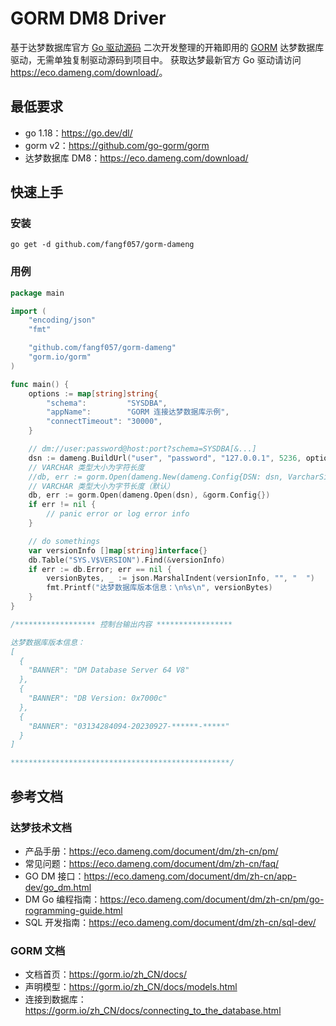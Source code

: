 # GORM DM8 Driver

基于达梦数据库官方 [Go 驱动源码](https://download.dameng.com/eco/adapter/resource/go/go-20230418.zip)
二次开发整理的开箱即用的 [GORM](https://gorm.io/zh_CN/) 达梦数据库驱动，无需单独复制驱动源码到项目中。
获取达梦最新官方 Go 驱动请访问 <https://eco.dameng.com/download/>。

## 最低要求

- go 1.18：<https://go.dev/dl/>
- gorm v2：<https://github.com/go-gorm/gorm>
- 达梦数据库 DM8：<https://eco.dameng.com/download/>

## 快速上手

### 安装

```shell
go get -d github.com/fangf057/gorm-dameng
```

### 用例

```go
package main

import (
	"encoding/json"
	"fmt"

	"github.com/fangf057/gorm-dameng"
	"gorm.io/gorm"
)

func main() {
	options := map[string]string{
		"schema":         "SYSDBA",
		"appName":        "GORM 连接达梦数据库示例",
		"connectTimeout": "30000",
	}

	// dm://user:password@host:port?schema=SYSDBA[&...]
	dsn := dameng.BuildUrl("user", "password", "127.0.0.1", 5236, options)
	// VARCHAR 类型大小为字符长度
	//db, err := gorm.Open(dameng.New(dameng.Config{DSN: dsn, VarcharSizeIsCharLength: true}))
	// VARCHAR 类型大小为字节长度（默认）
	db, err := gorm.Open(dameng.Open(dsn), &gorm.Config{})
	if err != nil {
		// panic error or log error info
	}

	// do somethings
	var versionInfo []map[string]interface{}
	db.Table("SYS.V$VERSION").Find(&versionInfo)
	if err := db.Error; err == nil {
		versionBytes, _ := json.MarshalIndent(versionInfo, "", "  ")
		fmt.Printf("达梦数据库版本信息：\n%s\n", versionBytes)
	}
}

/****************** 控制台输出内容 *****************

达梦数据库版本信息：
[
  {
    "BANNER": "DM Database Server 64 V8"
  },
  {
    "BANNER": "DB Version: 0x7000c"
  },
  {
    "BANNER": "03134284094-20230927-******-*****"
  }
]

*************************************************/
```

## 参考文档

### 达梦技术文档

- 产品手册：<https://eco.dameng.com/document/dm/zh-cn/pm/>
- 常见问题：<https://eco.dameng.com/document/dm/zh-cn/faq/>
- GO DM 接口：<https://eco.dameng.com/document/dm/zh-cn/app-dev/go_dm.html>
- DM Go 编程指南：<https://eco.dameng.com/document/dm/zh-cn/pm/go-rogramming-guide.html>
- SQL 开发指南：<https://eco.dameng.com/document/dm/zh-cn/sql-dev/>

### GORM 文档

- 文档首页：<https://gorm.io/zh_CN/docs/>
- 声明模型：<https://gorm.io/zh_CN/docs/models.html>
- 连接到数据库：<https://gorm.io/zh_CN/docs/connecting_to_the_database.html>
